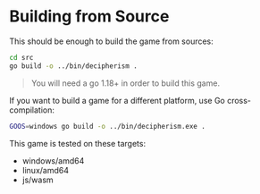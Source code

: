 # Building from Source

This should be enough to build the game from sources:

```bash
cd src
go build -o ../bin/decipherism .
```

> You will need a go 1.18+ in order to build this game.

If you want to build a game for a different platform, use Go cross-compilation:

```bash
GOOS=windows go build -o ../bin/decipherism.exe .
```

This game is tested on these targets:

* windows/amd64
* linux/amd64
* js/wasm
